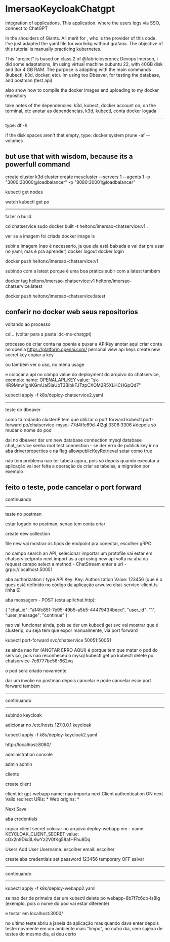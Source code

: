 # ImersaoKeycloakChatgpt
integration of applications. This application. where the users logs via SSO, connect to ChatGPT

In the shoulders of Giants. All merit for , who is the provider of this code. I've just adapted the yaml file for worlinkg without grafana.
The objective of this tutorial is manually practicing kubernetes.


This "project" is based on class 2 of @fabricioveronez Devops Imerson, i did some adaptations, Im using virtual machine xubuntu 22, with 40GB disk and 3or 4 GB RAM.
The purpose is adapting with the main commands (kubectl, k3d, docker, etc).
Im using too Dbeaver, for testing the database, and postman (test api)


also show how to compile the docker images and uploading to my docker repository


take notes of the dependencies: k3d, kubect, docker account on, on the terminal, etc
anotar as dependencias, k3d, kubectl, conta docker logada


-----


type: df -h

if the disk spaces aren't that empty, 
type: 
docker system prune -af --volumes

but use that with wisdom, because its a powerfull command
-----



create cluster
k3d cluster create meucluster --servers 1 --agents 1 -p "3000:30000@loadbalancer" -p "8080:30001@loadbalancer"

kubectl get nodes

watch kubectl get po



------
fazer o build 

cd chatservice
sudo docker built -t heltonx/imersao-chatservice:v1 .

ver se a imagem foi criada
docker image ls

subir a imagem (nao é necessario, ja que ela está baixada e vai dar pra usar no yaml, mas é pra aprender)
docker logout
docker login

docker push heltonx/imersao-chatservice:v1 

subindo com a latest porque é uma boa prática subir com a latest também

docker tag heltonx/imersao-chatservice:v1 heltonx/imersao-chatservice:latest

docker push heltonx/imersao-chatservice:latest

conferir no docker web seus repositorios
-------

voltando ao processo

cd .. (voltar para a pasta idc-ms-chatgpt)


processo de criar conta na openia e puxar a APIKey anotar aqui
criar conta no openia
https://platform.openai.com/
personal
view api keys
create new secret key
copiar a key

ou também ver o uso, no menu usage


e colocar a api no campo value do deployment do arquivo do chatservice, exemplo:
name: OPENAI_API_KEY
value: "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"


kubectl apply -f k8s/deploy-chatservice2.yaml


-----------------
teste do dbeaver

como tá rodando clusterIP tem que utilizar o port forward
kubectl port-forward po/chatservice-mysql-77d4ffc69d-4l2gl 3306:3306 #depois só mudar o nome do pod

dai no dbeaver dar um new database connection
mysql
database chat_service
senha root
test connection - se der erro de publick key ir na aba driverproperties e na flag
allowpublicKeyRetrieval setar como true

não tem problema nao ter tabela agora, pois só depois quando executar a aplicação vai ser feita
a operação de criar as tabelas, a migration por exemplo

feito o teste, pode cancelar o port forward
-----------------

continuando

-----------------
teste no postman

estar logado no postman, senao tem conta criar


create new collection

file new
vai mostrar os tipos de endpoint pra conectar, escolher gRPC

no campo search an API, selecionar importar um protofile
vai estar em chatservice/proto
next
import as a api
using new api
volta na aba da request
campo select a method - ChatStream
enter a url - grpc://localhost:50051

aba authorization / type API Key:
Key: Authorization
Value: 123456 (que é o ques está definido no código da aplicação arwuivo chat-service-client.ts linha 6)


aba messagem - POST (está api/chat.http):

{
    "chat_id": "a14fc851-7e95-49b5-a5b5-44479434becd",
    "user_id": "1",
    "user_message": "continue"
}

nao vai funcionar ainda, pois se der um kubectl get svc
vai mostrar que é clusterip, ou seja tem que expor manualmente, via port forward

kubectl port-forward svc/chatservice 50051:50051

se ainda nao for (ANOTAR ERRO AQUI) é porque tem que matar o pod do serviço, pois nao reconheceu o mysql
kubectl get po
kubectl delete po chatservice-7c6777bc56-662vq

o pod sera criado novamente

dar um invoke no postman
depois cancelar
e pode cancelar esse port forward também

-----------------

continuando

-----------------

subindo keycloak

adicionar no /etc/hosts
127.0.0.1 keycloak

kubectl apply -f k8s/deploy-keycloak2.yaml 

http://localhost:8080/

administration console

admin
admin

clients

create client

client id: gpt-webapp
name: nao importa
next
Client authentication ON
next
Valid redirect URIs: *
Web origins: *

Next
Save

aba credentials

copiar client secret
colocar no arquivo deploy-webapp em
        - name: KEYCLOAK_CLIENT_SECRET
          value: cGx2n9Dix3LKwYz2V0fKg58afHFhu8Dq

Users
Add User
Username: escolher
email: escolher

create
aba credentials
set password
123456
temporary OFF
salvar

-----------------

continuando

-----------------


kubectl apply -f k8s/deploy-webapp2.yaml

se nao der de primeira dar um 
kubectl delete po webapp-8b7f7c6cb-ls8lg (exemplo, pois o nome do pod vai estar diferente)

e testar em 
localhost:3000/

no ultimo teste abriu a janela da aplicação mas quando dava enter
depois testei novmente em um ambiente mais "limpo", no outro dia, sem sujeira de testes do mesmo dia, ai deu certo
